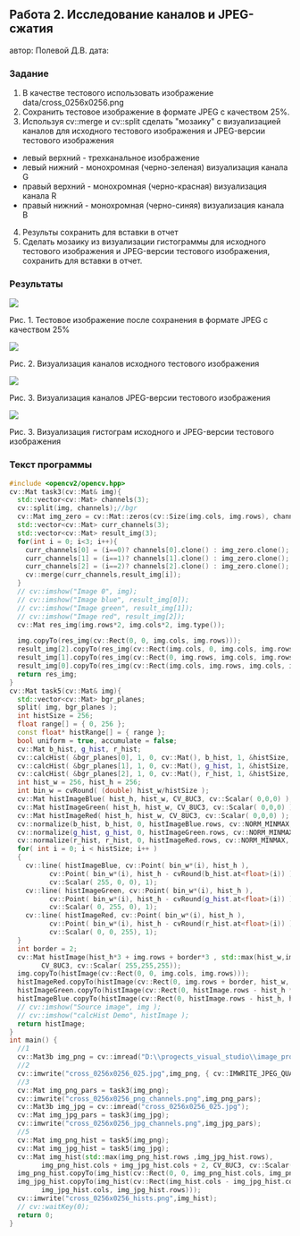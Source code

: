 ## Работа 2. Исследование каналов и JPEG-сжатия
автор: Полевой Д.В.
дата: 

<!-- url: https://gitlab.com/2021-misis-spring/polevoy_d_v/-/tree/master/prj.labs/lab02 -->

### Задание
1. В качестве тестового использовать изображение data/cross_0256x0256.png
2. Сохранить тестовое изображение в формате JPEG с качеством 25%.
3. Используя cv::merge и cv::split сделать "мозаику" с визуализацией каналов для исходного тестового изображения и JPEG-версии тестового изображения
- левый верхний - трехканальное изображение
- левый нижний - монохромная (черно-зеленая) визуализация канала G
- правый верхний - монохромная (черно-красная) визуализация канала R
- правый нижний - монохромная (черно-синяя) визуализация канала B
4. Результы сохранить для вставки в отчет
5. Сделать мозаику из визуализации гистограммы для исходного тестового изображения и JPEG-версии тестового изображения, сохранить для вставки в отчет.

### Результаты

![](cross_0256x0256_025.jpg)

Рис. 1. Тестовое изображение после сохранения в формате JPEG с качеством 25%

![](cross_0256x0256_png_channels.png)

Рис. 2. Визуализация каналов исходного тестового изображения

![](cross_0256x0256_jpg_channels.png)

Рис. 3. Визуализация каналов JPEG-версии тестового изображения

![](cross_0256x0256_hists.png)

Рис. 3. Визуализация гистограм исходного и JPEG-версии тестового изображения

### Текст программы

```cpp
#include <opencv2/opencv.hpp>
cv::Mat task3(cv::Mat& img){
  std::vector<cv::Mat> channels(3);
  cv::split(img, channels);//bgr
  cv::Mat img_zero = cv::Mat::zeros(cv::Size(img.cols, img.rows), channels[0].type());
  std::vector<cv::Mat> curr_channels(3);
  std::vector<cv::Mat> result_img(3);
  for(int i = 0; i<3; i++){
    curr_channels[0] = (i==0)? channels[0].clone() : img_zero.clone();
    curr_channels[1] = (i==1)? channels[1].clone() : img_zero.clone();
    curr_channels[2] = (i==2)? channels[2].clone() : img_zero.clone();
    cv::merge(curr_channels,result_img[i]);
  }
  // cv::imshow("Image 0", img);
  // cv::imshow("Image blue", result_img[0]);
  // cv::imshow("Image green", result_img[1]);
  // cv::imshow("Image red", result_img[2]);
  cv::Mat res_img(img.rows*2, img.cols*2, img.type());

  img.copyTo(res_img(cv::Rect(0, 0, img.cols, img.rows)));
  result_img[2].copyTo(res_img(cv::Rect(img.cols, 0, img.cols, img.rows)));
  result_img[1].copyTo(res_img(cv::Rect(0, img.rows, img.cols, img.rows)));
  result_img[0].copyTo(res_img(cv::Rect(img.cols, img.rows, img.cols, img.rows)));
  return res_img;
}
cv::Mat task5(cv::Mat& img){
  std::vector<cv::Mat> bgr_planes;
  split( img, bgr_planes );
  int histSize = 256;
  float range[] = { 0, 256 };
  const float* histRange[] = { range };
  bool uniform = true, accumulate = false;
  cv::Mat b_hist, g_hist, r_hist;
  cv::calcHist( &bgr_planes[0], 1, 0, cv::Mat(), b_hist, 1, &histSize, histRange, uniform, accumulate );
  cv::calcHist( &bgr_planes[1], 1, 0, cv::Mat(), g_hist, 1, &histSize, histRange, uniform, accumulate );
  cv::calcHist( &bgr_planes[2], 1, 0, cv::Mat(), r_hist, 1, &histSize, histRange, uniform, accumulate );
  int hist_w = 256, hist_h = 256;
  int bin_w = cvRound( (double) hist_w/histSize );
  cv::Mat histImageBlue( hist_h, hist_w, CV_8UC3, cv::Scalar( 0,0,0) );
  cv::Mat histImageGreen( hist_h, hist_w, CV_8UC3, cv::Scalar( 0,0,0) );
  cv::Mat histImageRed( hist_h, hist_w, CV_8UC3, cv::Scalar( 0,0,0) );
  cv::normalize(b_hist, b_hist, 0, histImageBlue.rows, cv::NORM_MINMAX, -1, cv::Mat() );
  cv::normalize(g_hist, g_hist, 0, histImageGreen.rows, cv::NORM_MINMAX, -1, cv::Mat() );
  cv::normalize(r_hist, r_hist, 0, histImageRed.rows, cv::NORM_MINMAX, -1, cv::Mat() );
  for( int i = 0; i < histSize; i++ )
  {
    cv::line( histImageBlue, cv::Point( bin_w*(i), hist_h ),
          cv::Point( bin_w*(i), hist_h - cvRound(b_hist.at<float>(i)) ),
          cv::Scalar( 255, 0, 0), 1);
    cv::line( histImageGreen, cv::Point( bin_w*(i), hist_h ),
          cv::Point( bin_w*(i), hist_h - cvRound(g_hist.at<float>(i)) ),
          cv::Scalar( 0, 255, 0), 1);
    cv::line( histImageRed, cv::Point( bin_w*(i), hist_h ),
          cv::Point( bin_w*(i), hist_h - cvRound(r_hist.at<float>(i)) ),
          cv::Scalar( 0, 0, 255), 1);
  }
  int border = 2;
  cv::Mat histImage(hist_h*3 + img.rows + border*3 , std::max(hist_w,img.cols), 
        CV_8UC3, cv::Scalar( 255,255,255));
  img.copyTo(histImage(cv::Rect(0, 0, img.cols, img.rows)));
  histImageRed.copyTo(histImage(cv::Rect(0, img.rows + border, hist_w, hist_h)));
  histImageGreen.copyTo(histImage(cv::Rect(0, histImage.rows - hist_h * 2 - border, hist_w, hist_h)));
  histImageBlue.copyTo(histImage(cv::Rect(0, histImage.rows - hist_h, hist_w, hist_h)));
  // cv::imshow("Source image", img );
  // cv::imshow("calcHist Demo", histImage );
  return histImage;
}
int main() {
  //1
  cv::Mat3b img_png = cv::imread("D:\\progects_visual_studio\\image_processing\\data\\cross_0256x0256.png");
  //2
  cv::imwrite("cross_0256x0256_025.jpg",img_png, { cv::IMWRITE_JPEG_QUALITY, 25 });
  //3
  cv::Mat img_png_pars = task3(img_png);
  cv::imwrite("cross_0256x0256_png_channels.png",img_png_pars);
  cv::Mat3b img_jpg = cv::imread("cross_0256x0256_025.jpg");
  cv::Mat img_jpg_pars = task3(img_jpg);
  cv::imwrite("cross_0256x0256_jpg_channels.png",img_jpg_pars);
  //5
  cv::Mat img_png_hist = task5(img_png);
  cv::Mat img_jpg_hist = task5(img_jpg);
  cv::Mat img_hist(std::max(img_png_hist.rows ,img_jpg_hist.rows),
        img_png_hist.cols + img_jpg_hist.cols + 2, CV_8UC3, cv::Scalar( 255,255,255));
  img_png_hist.copyTo(img_hist(cv::Rect(0, 0, img_png_hist.cols, img_png_hist.rows)));
  img_jpg_hist.copyTo(img_hist(cv::Rect(img_hist.cols - img_jpg_hist.cols, 0,
        img_jpg_hist.cols, img_jpg_hist.rows)));
  cv::imwrite("cross_0256x0256_hists.png",img_hist);
  // cv::waitKey(0);
  return 0;
}
```
